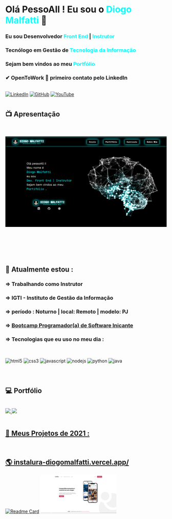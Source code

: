 # Olá PessoAll ! Eu sou o <b><span style="color:#00ffff ">Diogo Malfatti</span></b> 👋

### Eu sou Desenvolvedor <span style="color:#00ffff "><b>Front End</b></span> | <span style ="color: #00ffff "><b>Instrutor</b></span>

### Tecnólogo em Gestão de <span style="color:#00ffff "><b>Tecnologia da Informação</b></span>

### Sejam bem vindos ao meu <span style="color:#00ffff "><b>Portfólio</b></span>

### ✔ OpenToWork 📳 primeiro contato pelo LinkedIn

<br />[![LinkedIn](https://img.shields.io/badge/LinkedIn-0077B5?style=for-the-badge&logo=linkedin&logoColor=white)](https://www.linkedin.com/in/diogomalfatti/)
[![GitHub](https://img.shields.io/badge/GitHub-100000?style=for-the-badge&logo=github&logoColor=white)](https://github.com/DiogoMalfatti)
[![YouTube](https://img.shields.io/badge/YouTube-FF0000?style=for-the-badge&logo=youtube&logoColor=white)](https://www.youtube.com/channel/UCrCyD0WocG8gwz9E2W5QN_A)

#

## 📺 Apresentação

<br/>

[![Watch the video](https://raw.githubusercontent.com/DiogoMalfatti/DiogoMalfatti/main/imagens/homePortifolio1366x75.png)](https://www.youtube.com/watch?v=HbaneIwNZLA&t=6s)

<br/>

#

<br/>

## 📌 Atualmente estou :

### => Trabalhando como Instrutor

### => IGTI - Instituto de Gestão da Informação

### => período : Noturno | local: Remoto | modelo: PJ

### => <a href="https://www.igti.com.br/bootcamp/programador-software-iniciante">Bootcamp Programador(a) de Software Inicante</a>

### => Tecnologias que eu uso no meu dia :

<div style="display: inline_block"><br />

  <!-- <img align="center" alt="html5" height="30" width="40"
  src="https://raw.githubusercontent.com/devicons/devicon/master/icons/html5/html5-original.svg" /> -->

<img align="center" alt="html5"
  src="https://img.shields.io/badge/HTML5-E34F26?style=for-the-badge&logo=html5&logoColor=white" />
<img align="center" alt="css3"
  src="https://img.shields.io/badge/CSS3-1572B6?style=for-the-badge&logo=css3&logoColor=white" />
<img align="center" alt="javascript"
  src="https://img.shields.io/badge/JavaScript-F7DF1E?style=for-the-badge&logo=javascript&logoColor=black" />
<img align="center" alt="nodejs"
  src="https://img.shields.io/badge/Node.js-43853D?style=for-the-badge&logo=node.js&logoColor=white" />
<img align="center" alt="python"
  src="https://img.shields.io/badge/Python-14354C?style=for-the-badge&logo=python&logoColor=white" />
<img align="center" alt="java"
  src="https://img.shields.io/badge/Java-ED8B00?style=for-the-badge&logo=java&logoColor=white" />

</div>

<br />

#

## 💻 Portfólio

<br/>

<div>
  <a href="https://github.com/DiogoMalfatti?tab=repositories">

  <img height="180em" src="https://github-readme-stats.vercel.app/api?username=diogoMalfatti&show_icons=true&theme=dracula"/>

  <img height="180em" src="https://github-readme-stats.vercel.app/api/top-langs/?username=diogomalfatti&layout=compact&langs_count=16&theme=dracula"/>
</div>

<br/>

## 📂 Meus Projetos de 2021 :

<br />

<h2>
  <a href="https://instalura-diogomalfatti.vercel.app/"> 🌎 instalura-diogomalfatti.vercel.app/</a>
</h2>

[![Readme Card](https://github-readme-stats.vercel.app/api/pin/?username=diogomalfatti&repo=instalura)](https://github.com/DiogoMalfatti/instalura)
<img height="120em" src="https://raw.githubusercontent.com/DiogoMalfatti/DiogoMalfatti/main/imagens/instalura1280.png" />

#
